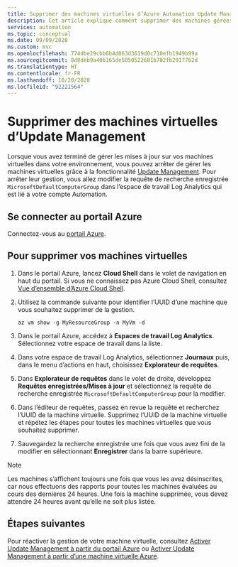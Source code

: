 ```yaml
---
title: Supprimer des machines virtuelles d’Azure Automation Update Management
description: Cet article explique comment supprimer des machines gérées avec Update Management.
services: automation
ms.topic: conceptual
ms.date: 09/09/2020
ms.custom: mvc
ms.openlocfilehash: 774dbe29cbb6b4d063d3619d0c710efb1949b99a
ms.sourcegitcommit: 8d8deb9a406165de5050522681b782fb2917762d
ms.translationtype: HT
ms.contentlocale: fr-FR
ms.lasthandoff: 10/20/2020
ms.locfileid: "92221564"
---
```

# <a name="remove-vms-from-update-management"></a>Supprimer des machines virtuelles d’Update Management

Lorsque vous avez terminé de gérer les mises à jour sur vos machines virtuelles dans votre environnement, vous pouvez arrêter de gérer les machines virtuelles grâce à la fonctionnalité [Update Management](overview.md). Pour arrêter leur gestion, vous allez modifier la requête de recherche enregistrée `MicrosoftDefaultComputerGroup` dans l’espace de travail Log Analytics qui est lié à votre compte Automation.

## <a name="sign-into-the-azure-portal"></a>Se connecter au portail Azure

Connectez-vous au [portail Azure](https://portal.azure.com).

## <a name="to-remove-your-vms"></a>Pour supprimer vos machines virtuelles

1. Dans le portail Azure, lancez **Cloud Shell** dans le volet de navigation en haut du portail. Si vous ne connaissez pas Azure Cloud Shell, consultez [Vue d’ensemble d’Azure Cloud Shell](../../cloud-shell/overview.md).

2. Utilisez la commande suivante pour identifier l’UUID d’une machine que vous souhaitez supprimer de la gestion.

    ```azurecli
    az vm show -g MyResourceGroup -n MyVm -d
    ```

3. Dans le portail Azure, accédez à **Espaces de travail Log Analytics**. Sélectionnez votre espace de travail dans la liste.

4. Dans votre espace de travail Log Analytics, sélectionnez **Journaux** puis, dans le menu d’actions en haut, choisissez **Explorateur de requêtes**.

5. Dans **Explorateur de requêtes** dans le volet de droite, développez **Requêtes enregistrées/Mises à jour** et sélectionnez la requête de recherche enregistrée `MicrosoftDefaultComputerGroup` pour la modifier.

6. Dans l’éditeur de requêtes, passez en revue la requête et recherchez l’UUID de la machine virtuelle. Supprimez l’UUID de la machine virtuelle et répétez les étapes pour toutes les machines virtuelles que vous souhaitez supprimer.

7. Sauvegardez la recherche enregistrée une fois que vous avez fini de la modifier en sélectionnant **Enregistrer** dans la barre supérieure.

>[!NOTE]
>Les machines s’affichent toujours une fois que vous les avez désinscrites, car nous effectuons des rapports pour toutes les machines évaluées au cours des dernières 24 heures. Une fois la machine supprimée, vous devez attendre 24 heures avant qu’elle ne soit plus listée.

## <a name="next-steps"></a>Étapes suivantes

Pour réactiver la gestion de votre machine virtuelle, consultez [Activer Update Management à partir du portail Azure](enable-from-portal.md) ou [Activer Update Management à partir d’une machine virtuelle Azure](enable-from-vm.md).